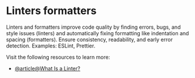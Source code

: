 # Linters formatters

Linters and formatters improve code quality by finding errors, bugs, and style issues (linters) and automatically fixing formatting like indentation and spacing (formatters). Ensure consistency, readability, and early error detection. Examples: ESLint, Prettier.

Visit the following resources to learn more:

- [@article@What Is a Linter?](https://www.testim.io/blog/what-is-a-linter-heres-a-definition-and-quick-start-guide/)